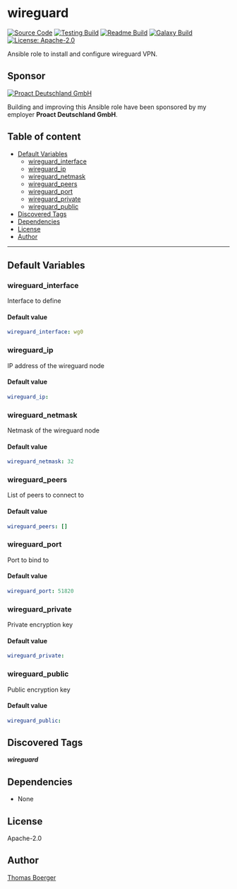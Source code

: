 # wireguard

[![Source Code](https://img.shields.io/badge/github-source%20code-blue?logo=github&logoColor=white)](https://github.com/rolehippie/wireguard) [![Testing Build](https://github.com/rolehippie/wireguard/workflows/testing/badge.svg)](https://github.com/rolehippie/wireguard/actions?query=workflow%3Atesting) [![Readme Build](https://github.com/rolehippie/wireguard/workflows/readme/badge.svg)](https://github.com/rolehippie/wireguard/actions?query=workflow%3Areadme) [![Galaxy Build](https://github.com/rolehippie/wireguard/workflows/galaxy/badge.svg)](https://github.com/rolehippie/wireguard/actions?query=workflow%3Agalaxy) [![License: Apache-2.0](https://img.shields.io/github/license/rolehippie/wireguard)](https://github.com/rolehippie/wireguard/blob/master/LICENSE)

Ansible role to install and configure wireguard VPN.

## Sponsor

[![Proact Deutschland GmbH](https://proact.eu/wp-content/uploads/2020/03/proact-logo.png)](https://proact.eu)

Building and improving this Ansible role have been sponsored by my employer **Proact Deutschland GmbH**.

## Table of content

- [Default Variables](#default-variables)
  - [wireguard_interface](#wireguard_interface)
  - [wireguard_ip](#wireguard_ip)
  - [wireguard_netmask](#wireguard_netmask)
  - [wireguard_peers](#wireguard_peers)
  - [wireguard_port](#wireguard_port)
  - [wireguard_private](#wireguard_private)
  - [wireguard_public](#wireguard_public)
- [Discovered Tags](#discovered-tags)
- [Dependencies](#dependencies)
- [License](#license)
- [Author](#author)

---

## Default Variables

### wireguard_interface

Interface to define

#### Default value

```YAML
wireguard_interface: wg0
```

### wireguard_ip

IP address of the wireguard node

#### Default value

```YAML
wireguard_ip:
```

### wireguard_netmask

Netmask of the wireguard node

#### Default value

```YAML
wireguard_netmask: 32
```

### wireguard_peers

List of peers to connect to

#### Default value

```YAML
wireguard_peers: []
```

### wireguard_port

Port to bind to

#### Default value

```YAML
wireguard_port: 51820
```

### wireguard_private

Private encryption key

#### Default value

```YAML
wireguard_private:
```

### wireguard_public

Public encryption key

#### Default value

```YAML
wireguard_public:
```

## Discovered Tags

**_wireguard_**


## Dependencies

- None

## License

Apache-2.0

## Author

[Thomas Boerger](https://github.com/tboerger)
